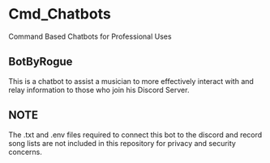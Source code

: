 # Cmd_Chatbots
Command Based Chatbots for Professional Uses

## BotByRogue

This is a chatbot to assist a musician to more effectively interact with and relay information to those who join his Discord Server.

## NOTE

The .txt and .env files required to connect this bot to the discord and record song lists are not included in this repository for privacy and security concerns.

